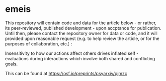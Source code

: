 # emeis
This repository will contain code and data for the article below - or rather, its peer-reviewed, published development - upon accptance for publication. Until then, please contact the repository owner for data or code, and it will provided upon reasonable request (e.g. to help review the article, or for the purposes of collaboration, etc.) :

Insensitivity to how our actions affect others drives inflated self -
evaluations during interactions which involve both shared and 
conflicting goals. 

This can be found at
https://osf.io/preprints/psyarxiv/qjmzc 
